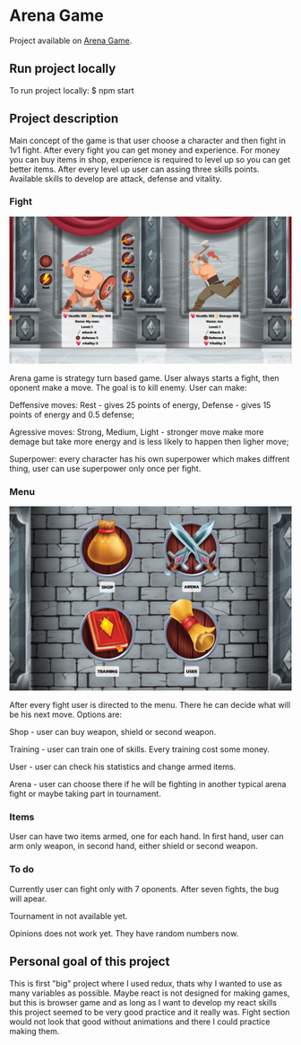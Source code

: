 # Arena Game

Project available on [Arena Game](https://benodkk.github.io/arena-game/).

## Run project locally

To run project locally: $ npm start

## Project description

Main concept of the game is that user choose a character and then fight in 1v1 fight. After every fight you can get money and experience. For money you can buy items in shop, experience is required to level up so you can get better items. After every level up user can assing three skills points. Available skills to develop are attack, defense and vitality.

### Fight

<img src="https://github.com/Benodkk/arena-game/blob/main/Images/fight-ss.png">

Arena game is strategy turn based game. User always starts a fight, then oponent make a move. The goal is to kill enemy. User can make:

Deffensive moves: Rest - gives 25 points of energy, Defense - gives 15 points of energy and 0.5 defense;

Agressive moves: Strong, Medium, Light - stronger move make more demage but take more energy and is less likely to happen then ligher move;

Superpower: every character has his own superpower which makes diffrent thing, user can use superpower only once per fight.

### Menu

<img src="https://github.com/Benodkk/arena-game/blob/main/Images/menu-ss.png">

After every fight user is directed to the menu. There he can decide what will be his next move. Options are:

Shop - user can buy weapon, shield or second weapon.

Training - user can train one of skills. Every training cost some money.

User - user can check his statistics and change armed items.

Arena - user can choose there if he will be fighting in another typical arena fight or maybe taking part in tournament.

### Items

User can have two items armed, one for each hand. In first hand, user can arm only weapon, in second hand, either shield or second weapon.

### To do

Currently user can fight only with 7 oponents. After seven fights, the bug will apear.

Tournament in not available yet.

Opinions does not work yet. They have random numbers now.

## Personal goal of this project

This is first "big" project where I used redux, thats why I wanted to use as many variables as possible.
Maybe react is not designed for making games, but this is browser game and as long as I want to develop my react skills this project seemed to be very good practice and it really was. Fight section would not look that good without animations and there I could practice making them.
